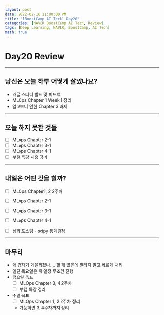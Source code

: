 ```yaml
---
layout: post
date: 2022-02-16 11:00:00 PM
title: "[BoostCamp AI Tech] Day20"
categories: [NAVER BoostCamp AI Tech, Review]
tags: [Deep Learning, NAVER, BoostCamp, AI Tech]
math: true
---
```


# Day20 Review

---

## 당신은 오늘 하루 어떻게 살았나요?
- 캐글 스터디 발표 및 피드백
- MLOps Chapter 1 Week 1 정리
- 알고보니 안한 Chapter 3 과제

---

## 오늘 하지 못한 것들
- [ ] MLops Chapter 2-1
- [ ] MLops Chapter 3-1
- [ ] MLops Chapter 4-1
- [ ] 부캠 특강 내용 정리

---

## 내일은 어떤 것을 할까?
- [ ] MLOps Chapter1, 2 2주차
- [ ] MLops Chapter 2-1
- [ ] MLops Chapter 3-1
- [ ] MLops Chapter 4-1
- [ ] 심화 포스팅 - scipy 통계검정


---

## 마무리
- 왜 갑자기 게을러졌나.... 할 게 많은데 밀리지 말고 빠르게 처리
- 일단 목요일은 위 일정 무조건 진행
- 금요일 목표
  - [ ] MLOps Chapter 3, 4 2주차
  - [ ] 부캠 특강 정리
- 주말 목표
  - [ ] MLOps Chapter 1, 2 2주차 정리
  - 가능하면 3, 4주차까지 정리

